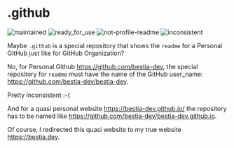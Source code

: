 # .github

 ![maintained](https://img.shields.io/badge/maintained-green)
 ![ready_for_use](https://img.shields.io/badge/ready_for_use-green)
 ![not-profile-readme](https://img.shields.io/badge/not_profile_readme-red)
 ![inconsistent](https://img.shields.io/badge/inconsistent-red)

Maybe `.github` is a special repository that shows the `readme` for a Personal GitHub just like for GitHub Organization?

No, for Personal Github <https://github.com/bestia-dev>, the special repository for `readme` must have the name of the GitHub user_name: <https://github.com/bestia-dev/bestia-dev>.

Pretty inconsistent :-(

And for a quasi personal website <https://bestia-dev.github.io/> the repository has to be named like <https://github.com/bestia-dev/bestia-dev.github.io>.

Of course, I redirected this quasi website to my true website <https://bestia.dev>.
